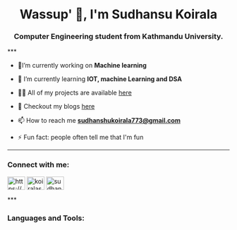 <h1 align="center">Wassup' 👋, I'm Sudhansu Koirala</h1>
<h3 align="center">Computer Engineering student from Kathmandu University.</h3>
***

- 🤖I’m currently working on **Machine learning**

- 🌱 I’m currently learning **IOT, machine Learning and DSA**

- 👨‍💻 All of my projects are available [here](https://github.com/sudhansu15)

- 📝 Checkout my blogs [here](https://sudhansu260501.blogspot.com/)

- 📫 How to reach me **sudhanshukoirala773@gmail.com**

- ⚡ Fun fact: people often tell me that I'm fun
***
<h3 align="left">Connect with me:</h3>
<p align="left">
<a href="https://linkedin.com/in/https://www.linkedin.com/in/sudhansu-koirala-2a8954218/" target="blank"><img align="center" src="https://raw.githubusercontent.com/rahuldkjain/github-profile-readme-generator/master/src/images/icons/Social/linked-in-alt.svg" alt="https://www.linkedin.com/in/sudhansu-koirala-2a8954218/" height="30" width="40" /></a>
<a href="https://instagram.com/koiralasudhansu" target="blank"><img align="center" src="https://raw.githubusercontent.com/rahuldkjain/github-profile-readme-generator/master/src/images/icons/Social/instagram.svg" alt="koiralasudhansu" height="30" width="40" /></a>
<a href="https://discord.gg/sudhansu#9831" target="blank"><img align="center" src="https://raw.githubusercontent.com/rahuldkjain/github-profile-readme-generator/master/src/images/icons/Social/discord.svg" alt="sudhansu#9831" height="30" width="40" /></a>
</p>
***
<h3 align="left">Languages and Tools:</h3>
<p align="left"> <a href="ht
